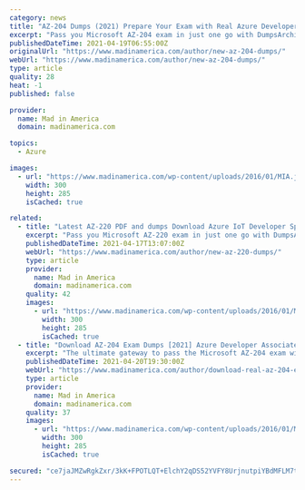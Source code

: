 ```yaml
---
category: news
title: "AZ-204 Dumps (2021) Prepare Your Exam with Real Azure Developer Associate Exam Questions"
excerpt: "Pass you Microsoft AZ-204 exam in just one go with DumpsArchive AZ-204 dumps pdf. It's the truth that “The present world is changing very fast - many new things are being discovered every day. With this increased technical and digital advancement,"
publishedDateTime: 2021-04-19T06:55:00Z
originalUrl: "https://www.madinamerica.com/author/new-az-204-dumps/"
webUrl: "https://www.madinamerica.com/author/new-az-204-dumps/"
type: article
quality: 28
heat: -1
published: false

provider:
  name: Mad in America
  domain: madinamerica.com

topics:
  - Azure

images:
  - url: "https://www.madinamerica.com/wp-content/uploads/2016/01/MIA.jpg"
    width: 300
    height: 285
    isCached: true

related:
  - title: "Latest AZ-220 PDF and dumps Download Azure IoT Developer Specialty Questions and Answers (2021)"
    excerpt: "Pass you Microsoft AZ-220 exam in just one go with DumpsArchive AZ-220 dumps pdf. It's the truth that “The present world is changing very fast - many new things are being discovered every day. With this increased technical and digital advancement,"
    publishedDateTime: 2021-04-17T13:07:00Z
    webUrl: "https://www.madinamerica.com/author/new-az-220-dumps/"
    type: article
    provider:
      name: Mad in America
      domain: madinamerica.com
    quality: 42
    images:
      - url: "https://www.madinamerica.com/wp-content/uploads/2016/01/MIA.jpg"
        width: 300
        height: 285
        isCached: true
  - title: "Download AZ-204 Exam Dumps [2021] Azure Developer Associate Questions"
    excerpt: "The ultimate gateway to pass the Microsoft AZ-204 exam with ITExamQuestions AZ-204 dumps pdf. Do you want to bring your IT career to a new level by taking the AZ-204 Developing Solutions for Microsoft Azure Exam?"
    publishedDateTime: 2021-04-20T19:30:00Z
    webUrl: "https://www.madinamerica.com/author/download-real-az-204-exam-dumps/"
    type: article
    provider:
      name: Mad in America
      domain: madinamerica.com
    quality: 37
    images:
      - url: "https://www.madinamerica.com/wp-content/uploads/2016/01/MIA.jpg"
        width: 300
        height: 285
        isCached: true

secured: "ce7jaJMZwRgkZxr/3kK+FPOTLQT+ElchY2qDS52YVFY8UrjnutpiYBdMFLM7tXhEm/mBgOIzzjXHCju2EsN9zghRFkk6NmLnb0Qru0mWUV3Wl9AxGFSkIBReRWiXyyMArQkpGz4taxLgX5OMEqphfhTHrsBiehX11uYU2Fm5XONz5ZqH/uDqzRGy8xzcnrhZrdlyrEFAL20hIUysxm6bzZTgHIslbzHaeIuZWzWKkKZEPQt9Kh+Yn4/F245eryUlWSiFS+nnngP8V/Rc8p2/SzLaepcR+CoL1XsqUNiqQUI1sIvxlC393+i/wJnk81n4cD6aA7KnrF8FUMVaN5Zj1okPA4DELWROHgEYPBwsM1w=;wcVlJrTystWOxTTdItqYSw=="
---
```


